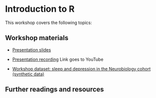 # Introduction to R

This workshop covers the following topics:


## Workshop materials

* [Presentation slides]()

* [Presentation recording]() Link goes to YouTube

* [Workshop dataset: sleep and depression in the Neurobiology cohort (synthetic data)](https://tim9800.github.io/r_workshop_2024/data/neurobio_synthetic.csv)

## Further readings and resources